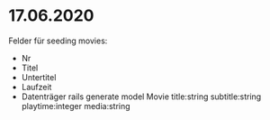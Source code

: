 17.06.2020
==========

Felder für seeding movies:
- Nr
- Titel
- Untertitel
- Laufzeit
- Datenträger
rails generate model Movie title:string subtitle:string playtime:integer media:string
